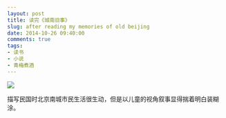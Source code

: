 ```yaml
---
layout: post
title: 读完《城南旧事》
slug: after reading my memories of old beijing
date: 2014-10-26 09:40:00
comments: true
tags:
- 读书
- 小说
- 青梅煮酒
---
```


![](http://pic.yupoo.com/leninlee/E9VO58ag/medish.jpg)

描写民国时北京南城市民生活很生动，但是以儿童的视角叙事显得揣着明白装糊涂。
